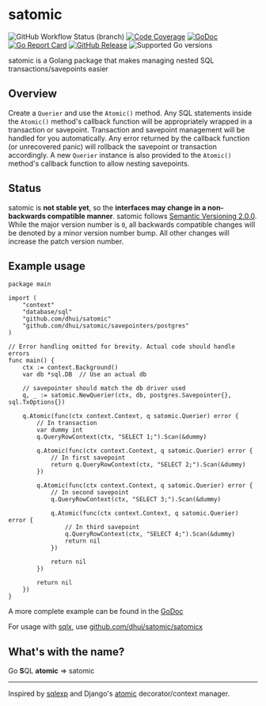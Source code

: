 # satomic

![GitHub Workflow Status (branch)](https://img.shields.io/github/actions/workflow/status/dhui/satomic/go.yml?branch=master) [![Code Coverage](https://img.shields.io/codecov/c/github/dhui/satomic.svg)](https://codecov.io/gh/dhui/satomic) [![GoDoc](https://godoc.org/github.com/dhui/satomic?status.svg)](https://godoc.org/github.com/dhui/satomic) [![Go Report Card](https://goreportcard.com/badge/github.com/dhui/satomic)](https://goreportcard.com/report/github.com/dhui/satomic) [![GitHub Release](https://img.shields.io/github/release/dhui/satomic/all.svg)](https://github.com/dhui/satomic/releases) ![Supported Go versions](https://img.shields.io/badge/Go-1.22%2C%201.23-lightgrey.svg)

satomic is a Golang package that makes managing nested SQL transactions/savepoints easier

## Overview

Create a `Querier` and use the `Atomic()` method. Any SQL statements inside the `Atomic()` method's callback function will be appropriately wrapped in a transaction or savepoint. Transaction and savepoint management will be handled for you automatically. Any error returned by the callback function (or unrecovered panic) will rollback the savepoint or transaction accordingly. A new `Querier` instance is also provided to the `Atomic()` method's callback function to allow nesting savepoints.

## Status

satomic is **not stable yet**, so the **interfaces may change in a non-backwards compatible manner**.
satomic follows [Semantic Versioning 2.0.0](https://semver.org/). While the major version number is `0`, all backwards compatible changes will be denoted by a minor version number bump. All other changes will increase the patch version number.

## Example usage

```golang
package main

import (
    "context"
    "database/sql"
    "github.com/dhui/satomic"
    "github.com/dhui/satomic/savepointers/postgres"
)

// Error handling omitted for brevity. Actual code should handle errors
func main() {
    ctx := context.Background()
    var db *sql.DB  // Use an actual db

    // savepointer should match the db driver used
    q, _ := satomic.NewQuerier(ctx, db, postgres.Savepointer{}, sql.TxOptions{})

    q.Atomic(func(ctx context.Context, q satomic.Querier) error {
        // In transaction
        var dummy int
        q.QueryRowContext(ctx, "SELECT 1;").Scan(&dummy)

        q.Atomic(func(ctx context.Context, q satomic.Querier) error {
            // In first savepoint
            return q.QueryRowContext(ctx, "SELECT 2;").Scan(&dummy)
        })

        q.Atomic(func(ctx context.Context, q satomic.Querier) error {
            // In second savepoint
            q.QueryRowContext(ctx, "SELECT 3;").Scan(&dummy)

            q.Atomic(func(ctx context.Context, q satomic.Querier) error {
                // In third savepoint
                q.QueryRowContext(ctx, "SELECT 4;").Scan(&dummy)
                return nil
            })

            return nil
        })

        return nil
    })
}
```

A more complete example can be found in the [GoDoc](https://godoc.org/github.com/dhui/satomic)

For usage with [sqlx](https://github.com/jmoiron/sqlx), use [github.com/dhui/satomic/satomicx](https://godoc.org/github.com/dhui/satomic/satomicx)

## What's with the name?

Go **S**QL **atomic** => satomic

---

Inspired by [sqlexp](https://github.com/golang-sql/sqlexp) and Django's [atomic](https://docs.djangoproject.com/en/2.1/topics/db/transactions/#django.db.transaction.atomic) decorator/context manager.
